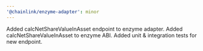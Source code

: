 ```yaml
---
'@chainlink/enzyme-adapter': minor
---
```


Added calcNetShareValueInAsset endpoint to enzyme adapter. Added calcNetShareValueInAsset to enzyme ABI. Added unit & integration tests for new endpoint.
